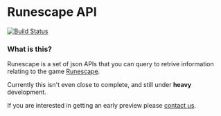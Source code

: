 Runescape API
======================

[![Build Status](https://travis-ci.org/zomfshark/runescape-api.png?branch=master)](https://travis-ci.org/zomfshark/runescape-api)

### What is this?

Runescape is a set of json APIs that you can query to retrive information relating to the game [Runescape](http://runescape.com).

Currently this isn't even close to complete, and still under **heavy** development.

If you are interested in getting an early preview please [contact us](mailto:hello@zomfshark.com).